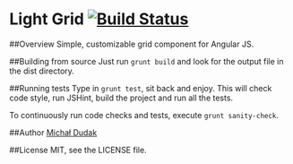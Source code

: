 ﻿Light Grid [![Build Status](https://travis-ci.org/michaldudak/light-grid.svg?branch=master)](https://travis-ci.org/michaldudak/light-grid)
==========

##Overview
Simple, customizable grid component for Angular JS.

##Building from source
Just run `grunt build` and look for the output file in the dist directory.

##Running tests
Type in `grunt test`, sit back and enjoy. This will check code style, run JSHint, build the project and run all the tests.

To continuously run code checks and tests, execute `grunt sanity-check`.

##Author
[Michał Dudak](http://dudak.me)

##License
MIT, see the LICENSE file.